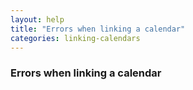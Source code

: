 ```yaml
---
layout: help
title: "Errors when linking a calendar"
categories: linking-calendars
---
```


### Errors when linking a calendar
